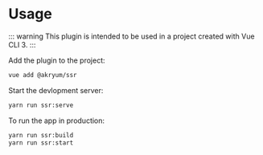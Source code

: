# Usage

::: warning
This plugin is intended to be used in a project created with Vue CLI 3.
:::

Add the plugin to the project:

```bash
vue add @akryum/ssr
```

Start the devlopment server:

```bash
yarn run ssr:serve
```

To run the app in production:

```bash
yarn run ssr:build
yarn run ssr:start
```
